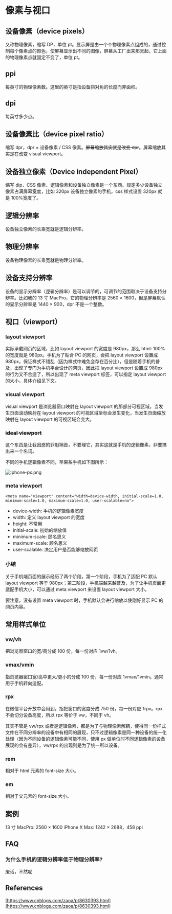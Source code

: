 # 像素与视口

## 设备像素（device pixels）

又称物理像素，缩写 DP，单位 pt。显示屏是由一个个物理像素点组成的，通过控制每个像素点的颜色，使屏幕显示出不同的图像，屏幕从工厂出来那天起，它上面的物理像素点就固定不变了，单位 pt。

## ppi

每英寸的物理像素数。这里的英寸是指设备斜对角的长度而非面积。

## dpi

每英寸多少点。

## 设备像素比（device pixel ratio）

缩写 dpr，dpr = 设备像素 / CSS 像素。~~屏幕缩放其实就是改变 dpr~~。屏幕缩放其实是在改变 visual viewport。

## 设备独立像素（Device independent Pixel）

缩写 dip，CSS 像素、逻辑像素和设备独立像素是一个东西。规定多少设备独立像素占满屏幕宽度，比如 320px 设备独立像素的手机，css 样式设置 320px 就是 100%宽度了。

## 逻辑分辨率

设备独立像素的长乘宽就是逻辑分辨率。

## 物理分辨率

设备物理像素的长乘宽就是物理分辨率。

## 设备支持分辨率

设备的显示分辨率（逻辑分辨率）是可以调节的，可调节的范围取决于设备支持分辨率。比如我的 13 寸 MacPro，它的物理分辨率是 2560 × 1600，但是屏幕默认的显示分辨率是 1440 × 900，dpr 不是一个整数。

## 视口（viewport）

### layout viewport

实际承载网页的区域，比如 layout viewport 的宽度是 980px，那么 html: 100%的宽度就是 980px。手机为了贴合 PC 的网页，会把 layout viewport 设置成 980px，保证样式不错乱（因为样式中难免会存在百分比），但是随着手机的普及，出现了专门为手机平台设计的网页，因此把 layout viewport 设置成 980px 的行为又不合适了，所以出现了 meta viewport 标签，可以指定 layout viewport 的大小，具体介绍见下文。

### visual viewport

visual viewport 是浏览器窗口映射在 layout viewport 的那部分可视区域，当发生页面滚动映射在 layout viewport 的可视区域坐标会发生变化，当发生页面缩放映射在 layout viewport 的可视区域会变大。

### ~~ideal viewport~~

这个东西是让我困惑的罪魁祸首，不要理它，其实这就是手机的逻辑像素，非要搞出来一个名词。

不同的手机逻辑像素不同，苹果系手机如下图所示：

![iphone-px.png](@images/iphone-px.png)

### meta viewport

`<meta name="viewport" content="width=device-width, initial-scale=1.0, minimum-scale=1.0, maximum-scale=1.0, user-scalable=no">`

- device-width: 手机的逻辑像素宽度
- width: 定义 layout viewport 的宽度
- height: 不常用
- initial-scale: 初始的缩放值
- minimum-scale: 顾名思义
- maximum-scale: 顾名思义
- user-scalable: 决定用户是否能够缩放网页

### 小结

关于手机端页面的展示经历了两个阶段，第一个阶段，手机为了适配 PC 默认 layout viewport 等于 980px；第二阶段，手机端越来越普及，为了让手机页面更适配手机大小，可以通过 meta viewport 来设置 layout viewport 大小。

要注意，没有设置 meta viewport 时，手机默认会进行缩放以使刚好显示 PC 的网页内容。

## 常用样式单位

### vw/vh

把浏览器窗口的宽/高分成 100 份，每一份对应 1vw/1vh。

### vmax/vmin

指浏览器窗口宽/高中更大/更小的分成 100 份，每一份对应 1vmax/1vmin。通常用于手机转向适配。

### rpx

在微信平台开放中会用到，指把窗口的宽度分成 750 份，每一份对应 1rpx。rpx 不会切分设备高度，所以 rpx 等价于 vw，不同于 vh。

其实不管是 vw/rpx 或者是逻辑像素，都是为了与物理像素解耦，使得同一份样式文件在不同分辨率的设备中有相同的展现，只不过逻辑像素是同一种设备的统一化处理（因为不同设备的逻辑像素可能不同，使用 px 做单位时不同逻辑像素的设备展现的会有差异），vw/rpx 的出现则是为了统一所以设备。

### rem

相对于 html 元素的 font-size 大小。

### em

相对于父元素的 font-size 大小。

## 案例

13 寸 MacPro: 2560 × 1600
iPhone X Max: 1242 × 2688，458 ppi

## FAQ

### 为什么手机的逻辑分辨率低于物理分辨率?

废话，不然呢

## References

[https://www.cnblogs.com/zaoa/p/8630393.html](https://www.cnblogs.com/zaoa/p/8630393.html)
